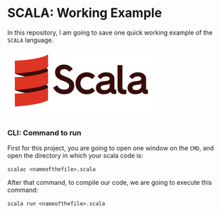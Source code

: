 # SCALA: Working Example

In this repository, I am going to save one quick working example of the `SCALA` language.

!["Image"](assets/img/logo.png)

### CLI: Command to run
First for this project, you are going to open one window on the `CMD`, and open the directory in which your scala code is:

```shell
scalac <nameofthefile>.scala
```

After that command, to compile our code, we are going to execute this command:

```shell
scala run <nameofthefile>.scala
```